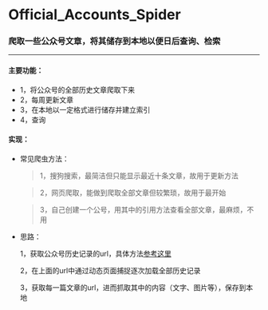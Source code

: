 # Official_Accounts_Spider
### 爬取一些公众号文章，将其储存到本地以便日后查询、检索
***
#### 主要功能：
* 1，将公众号的全部历史文章爬取下来
* 2，每周更新文章
* 3，在本地以一定格式进行储存并建立索引
* 4，查询

#### 实现：
* 常见爬虫方法：
    > 1，搜狗搜索，最简洁但只能显示最近十条文章，故用于更新方法
    
    > 2，网页爬取，能做到爬取全部文章但较繁琐，故用于最开始
     
    > 3，自己创建一个公号，用其中的引用方法查看全部文章，最麻烦，不用

* 思路：

    1，获取公众号历史记录的url，具体方法[参考这里](https://github.com/f111fei/article_spider)

    2，在上面的url中通过动态页面捕捉逐次加载全部历史记录

    3，获取每一篇文章的url，进而抓取其中的内容（文字、图片等），保存到本地
